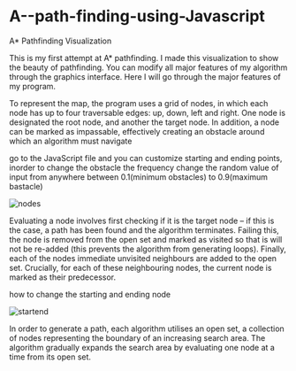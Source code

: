 # A--path-finding-using-Javascript

A* Pathfinding Visualization

This is my first attempt at A* pathfinding. I made this visualization to show the beauty of pathfinding. You can modify all major features of my algorithm through the graphics interface. Here I will go through the major features of my program.


To represent the map, the program uses a grid of nodes, in which each node has up to four traversable edges: up, down, left and right. One node is designated the root node, and another the target node. In addition, a node can be marked as impassable, effectively creating an obstacle around which an algorithm must navigate

go to the JavaScript file and you can customize starting and ending points, inorder to change the obstacle the frequency change the random value of input from anywhere between 0.1(minimum obstacles) to 0.9(maximum bastacle)


![nodes](https://user-images.githubusercontent.com/40710016/60679602-ceede380-9ea5-11e9-97ec-ec3dfbdbf311.png)






Evaluating a node involves first checking if it is the target node – if this is the case, a path has been found and the algorithm terminates. Failing this, the node is removed from the open set and marked as visited so that is will not be re-added (this prevents the algorithm from generating loops). Finally, each of the nodes immediate unvisited neighbours are added to the open set. Crucially, for each of these neighbouring nodes, the current node is marked as their predecessor.


how to change the starting and ending node

![startend](https://user-images.githubusercontent.com/40710016/60679844-bfbb6580-9ea6-11e9-9cee-649499df4fd9.PNG)



In order to generate a path, each algorithm utilises an open set, a collection of nodes representing the boundary of an increasing search area. The algorithm gradually expands the search area by evaluating one node at a time from its open set.
